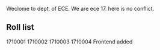 Weclome to dept. of ECE.
We are ece 17.
here is no conflict.
## Roll list
1710001
1710002
1710003
1710004
Frontend added